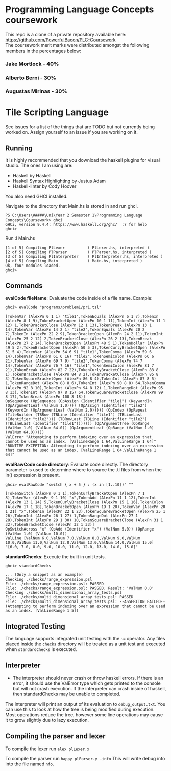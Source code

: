 # Programming Language Concepts coursework
This repo is a clone of a private repository available here: https://github.com/PowerfulBacon/PLC-Coursework <br>
The coursework merit marks were distributed amongst the following members in the percentages below:

### Jake Mortlock - 40% 
### Alberto Berni - 30%
### Augustas Mirinas - 30%

# Tile Scripting Language

See issues for a list of the things that are TODO but not currently being worked on.
Assign yourself to an issue if you are working on it.

## Running

It is highly recommended that you download the haskell plugins for visual studio.
The ones I am using are:
- Haskell by Haskell
- Haskell Syntax Highlighting by Justus Adam
- Haskell-linter by Cody Hoover

You also need GHCI installed.

Navigate to the directory that Main.hs is stored in and run ghci.

```
PS C:\Users\#####\Uni\Year 2 Semester 1\Programming Language Concepts\Coursework> ghci
GHCi, version 9.4.4: https://www.haskell.org/ghc/  :? for help
ghci>
```

Run :l Main.hs

```
[1 of 5] Compiling PlLexer          ( PlLexer.hs, interpreted )
[2 of 5] Compiling PlParser         ( PlParser.hs, interpreted )
[3 of 5] Compiling PlInterpreter    ( PlInterpreter.hs, interpreted )
[4 of 5] Compiling Main             ( Main.hs, interpreted )
Ok, four modules loaded.
ghci>
```

## Commands

**evalCode fileName**: Evaluate the code inside of a file name.
Example:
```
ghci> evalCode "programs/problem1/pr1.tsl"

[TokenVar (AlexPn 0 1 1) "tile1",TokenEquals (AlexPn 6 1 7),TokenIn (AlexPn 8 1 9),TokenBracketOpen (AlexPn 10 1 11),TokenInt (AlexPn 11 1 12) 1,TokenBracketClose (AlexPn 12 1 13),TokenBreak (AlexPn 13 1 14),TokenVar (AlexPn 14 2 1) "tile2",TokenEquals (AlexPn 20 2 7),TokenIn (AlexPn 22 2 9),TokenBracketOpen (AlexPn 24 2 11),TokenInt (AlexPn 25 2 12) 2,TokenBracketClose (AlexPn 26 2 13),TokenBreak (AlexPn 27 2 14),TokenBracketOpen (AlexPn 48 5 1),TokenDollar (AlexPn 49 5 2),TokenBracketOpen (AlexPn 50 5 3),TokenCurlyBracketOpen (AlexPn 51 5 4),TokenVar (AlexPn 54 6 9) "tile1",TokenComma (AlexPn 59 6 14),TokenVar (AlexPn 61 6 16) "tile2",TokenSemiColon (AlexPn 66 6 21),TokenVar (AlexPn 69 7 9) "tile2",TokenComma (AlexPn 74 7 14),TokenVar (AlexPn 76 7 16) "tile1",TokenSemiColon (AlexPn 81 7 21),TokenBreak (AlexPn 82 7 22),TokenCurlyBracketClose (AlexPn 83 8 1),TokenBracketClose (AlexPn 84 8 2),TokenBracketClose (AlexPn 85 8 3),TokenSquareBracketOpen (AlexPn 86 8 4),TokenInt (AlexPn 87 8 5) 1,TokenRangeDot (AlexPn 88 8 6),TokenInt (AlexPn 90 8 8) 64,TokenComma (AlexPn 92 8 10),TokenInt (AlexPn 94 8 12) 1,TokenRangeDot (AlexPn 95 8 13),TokenInt (AlexPn 97 8 15) 64,TokenSquareBracketClose (AlexPn 99 8 17),TokenBreak (AlexPn 100 8 18)]
OpSequence (OpSequence (OpAssign (Identifier "tile1") (KeywordIn (OpArgumentLeaf (ValNum 1.0)))) (OpAssign (Identifier "tile2") (KeywordIn (OpArgumentLeaf (ValNum 2.0))))) (OpIndex (OpRepeat (TileBuilder (TBRow (TBLine (Identifier "tile1") (TBLineLast (Identifier "tile2"))) (TBRowLast (TBLine (Identifier "tile2") (TBLineLast (Identifier "tile1"))))))) (OpArgumentTree (OpRange (ValNum 1.0) (ValNum 64.0)) (OpArgumentLeaf (OpRange (ValNum 1.0) (ValNum 64.0)))))
ValError "Attempting to perform indexing over an expression that cannot be used as an index. [ValLineRange 1 64,ValLineRange 1 64]"
"RUNTIME EXCEPTION: Attempting to perform indexing over an expression that cannot be used as an index. [ValLineRange 1 64,ValLineRange 1 64]"
```

**evalRawCode code directory**: Evaluate code directly. The directory parameter is used to determine where to source the .tl files from when the in() expression is present.
```
ghci> evalRawCode "switch { x + 5 } : (x in [1..10])" ""

[TokenSwitch (AlexPn 0 1 1),TokenCurlyBracketOpen (AlexPn 7 1 8),TokenVar (AlexPn 9 1 10) "x",TokenAdd (AlexPn 11 1 12),TokenInt (AlexPn 13 1 14) 5,TokenCurlyBracketClose (AlexPn 15 1 16),TokenColon (AlexPn 17 1 18),TokenBracketOpen (AlexPn 19 1 20),TokenVar (AlexPn 20 1 21) "x",TokenIn (AlexPn 22 1 23),TokenSquareBracketOpen (AlexPn 25 1 26),TokenInt (AlexPn 26 1 27) 1,TokenRangeDot (AlexPn 27 1 28),TokenInt (AlexPn 29 1 30) 10,TokenSquareBracketClose (AlexPn 31 1 32),TokenBracketClose (AlexPn 32 1 33)]
OpSwitchAcross "x" (OpAdd (Identifier "x") (ValNum 5.0)) (OpRange (ValNum 1.0) (ValNum 10.0))
ValLine [ValNum 6.0,ValNum 7.0,ValNum 8.0,ValNum 9.0,ValNum 10.0,ValNum 11.0,ValNum 12.0,ValNum 13.0,ValNum 14.0,ValNum 15.0]
"[6.0, 7.0, 8.0, 9.0, 10.0, 11.0, 12.0, 13.0, 14.0, 15.0]"
```

**standardChecks**: Execute the built in unit tests.
```
ghci> standardChecks

... (Only a snippet as an example)
Checking ./checks/range_expression.psl
File: ./checks/range_expression.psl: PASSED
File: ./checks/range_expression.psl: PASSED. Result: 'ValNum 0.0'
Checking ./checks/multi_dimensional_array_tests.psl
File: ./checks/multi_dimensional_array_tests.psl: PASSED
File: ./checks/multi_dimensional_array_tests.psl: --ASSERTION FAILED-- (Attempting to perform indexing over an expression that cannot be used as an index. [ValLineRange 1 5])
```

## Integrated Testing

The language supports integrated unit testing with the `~=` operator. Any files placed inside the `checks` directory will be treated as a unit test and executed when `standardChecks` is executed.

## Interpreter

- The interpreter should never crash or throw haskell errors. If there is an error, it should use the ValError type which gets printed to the console but will not crash execution. If the interpreter can crash inside of haskell, then standardChecks may be unable to completed.

The interpreter will print an output of its evaluation to `debug_output.txt`. You can use this to look at how the tree is being modified during execution. Most operations reduce the tree, however some line operations may cause it to grow slightly due to lazy execution.

## Compiling the parser and lexer

To compile the lexer run
`alex plLexer.x`

To compile the parser run
`happy plParser.y -info`
This will write debug info into the file named `nfo`.
